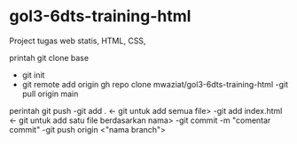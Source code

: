 # gol3-6dts-training-html
Project tugas web statis, HTML, CSS, 

printah git clone base
- git init
- git remote add origin gh repo clone mwaziat/gol3-6dts-training-html
-git pull origin main


perintah git push
-git add . <- git untuk add semua file>
-git add index.html <- git untuk add satu file berdasarkan nama>
-git commit -m "comentar commit"
-git push origin <"nama branch">